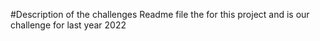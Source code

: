 #Description of the challenges
Readme file the for this project and is our challenge for last year 2022 
